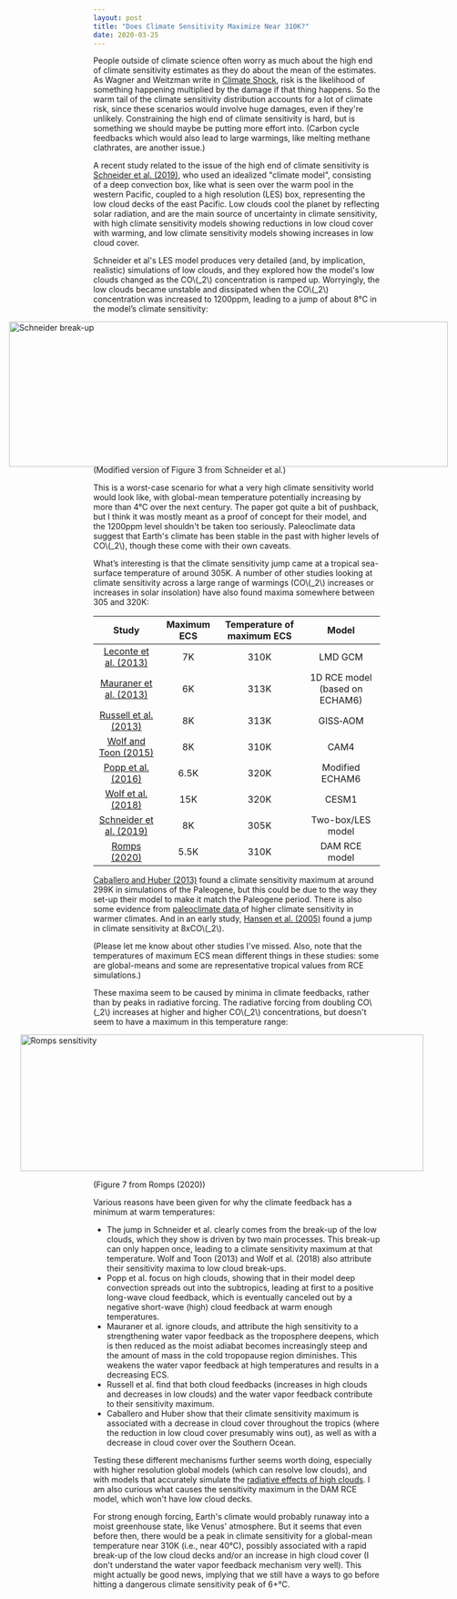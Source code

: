 ```yaml
---
layout: post
title: "Does Climate Sensitivity Maximize Near 310K?"
date: 2020-03-25
---
```


People outside of climate science often worry as much about the high end of climate sensitivity estimates as they do about the mean of the estimates. As Wagner and Weitzman write in <a href="https://www.amazon.com/Climate-Shock-Economic-Consequences-Hotter/dp/0691159475">Climate Shock</a>, risk is the likelihood of something happening multiplied by the damage if that thing happens. So the warm tail of the climate sensitivity distribution accounts for a lot of climate risk, since these scenarios would involve huge damages, even if they're unlikely. Constraining the high end of climate sensitivity is hard, but is something we should maybe be putting more effort into. (Carbon cycle feedbacks which would also lead to large warmings, like melting methane clathrates, are another issue.)

A recent study related to the issue of the high end of climate sensitivity is <a href="https://www.nature.com/articles/s41561-019-0310-1">Schneider et al. (2019)</a>, who used an idealized "climate model", consisting of a deep convection box, like what is seen over the warm pool in the western Pacific, coupled to a high resolution (LES) box, representing the low cloud decks of the east Pacific. Low clouds cool the planet by reflecting solar radiation, and are the main source of uncertainty in climate sensitivity, with high climate sensitivity models showing reductions in low cloud cover with warming, and low climate sensitivity models showing increases in low cloud cover.

<p>Schneider et al's LES model produces very detailed (and, by implication, realistic) simulations of low clouds, and they explored how the model's low clouds changed as the CO\(_2\) concentration is ramped up. Worryingly, the low clouds became unstable and dissipated when the CO\(_2\) concentration was increased to 1200ppm, leading to a jump of about 8&#176;C in the model’s climate sensitivity:</p>

<img src="http://nicklutsko.github.io/notes/images/Schneider_figure.png" alt="Schneider break-up" style="position:absolute; left:80px; width:771px;height:255px;" class="center">
<br /><br /><br /><br /><br /><br /><br /><br /><br /><br /><br /><br /><br /><br />

(Modified version of Figure 3 from Schneider et al.)

<p>This is a worst-case scenario for what a very high climate sensitivity world would look like, with global-mean temperature potentially increasing by more than 4&#176;C over the next century. The paper got quite a bit of pushback, but I think it was mostly meant as a proof of concept for their model, and the 1200ppm level shouldn't be taken too seriously. Paleoclimate data suggest that Earth's climate has been stable in the past with higher levels of CO\(_2\), though these come with their own caveats.</p>

<p>What’s interesting is that the climate sensitivity jump came at a tropical sea-surface temperature of around 305K. A number of other studies looking at climate sensitivity across a large range of warmings (CO\(_2\) increases or increases in solar insolation) have also found maxima somewhere between 305 and 320K:</p>
 
| Study | Maximum ECS | Temperature of maximum ECS | Model  |
|:-------------:|:-------------:|:---------:|:-----:|
| <a href="https://www.nature.com/articles/nature12827">Leconte et al. (2013)</a>  | 7K | 310K | LMD GCM |
| <a href="https://agupubs.onlinelibrary.wiley.com/doi/full/10.1002/2013GL058118">Mauraner et al. (2013)</a>  | 6K  |  313K | 1D RCE model (based on ECHAM6) |
| <a href="https://agupubs.onlinelibrary.wiley.com/doi/full/10.1002/2013GL056755">Russell et al. (2013)</a>  | 8K | 313K |   GISS‐AOM |
| <a href="https://agupubs.onlinelibrary.wiley.com/doi/full/10.1002/2015JD023302">Wolf and Toon (2015)</a> | 8K | 310K |  CAM4 |
| <a href="https://www.nature.com/articles/ncomms10627#ref-CR9">Popp et al. (2016)</a> | 6.5K |  320K | Modified ECHAM6 |
| <a href="https://agupubs.onlinelibrary.wiley.com/doi/abs/10.1029/2018JD029262">Wolf et al. (2018)</a> | 15K | 320K | CESM1 |
| <a href="https://www.nature.com/articles/s41561-019-0310-1">Schneider et al. (2019)</a> | 8K  | 305K | Two-box/LES model |
| <a href="https://journals.ametsoc.org/doi/10.1175/JCLI-D-19-0682.1?mobileUi=0">Romps (2020)</a> | 5.5K   | 310K |   DAM RCE model |

<p><a href="https://www.nature.com/articles/s41561-019-0310-1">Caballero and Huber (2013)</a> found a climate sensitivity maximum at around 299K in simulations of the Paleogene, but this could be due to the way they set-up their model to make it match the Paleogene period. There is also some evidence from <a href="https://agupubs.onlinelibrary.wiley.com/doi/pdf/10.1002/2016GL069243">paleoclimate data </a> of higher climate sensitivity in warmer climates. And in an early study, <a href="https://agupubs.onlinelibrary.wiley.com/doi/full/10.1029/2005JD005776">Hansen et al. (2005)</a> found a jump in climate sensitivity at 8xCO\(_2\).</p>

(Please let me know about other studies I've missed. Also, note that the temperatures of maximum ECS mean different things in these studies: some are global-means and some are representative tropical values from RCE simulations.)

<p>These maxima seem to be caused by minima in climate feedbacks, rather than by peaks in radiative forcing. The radiative forcing from doubling CO\(_2\) increases at higher and higher CO\(_2\) concentrations, but doesn't seem to have a maximum in this temperature range:</p>

<img src="http://nicklutsko.github.io/notes/images/Romps_figure.png" alt="Romps sensitivity" style="position:absolute; left:100px; width:708px;height:240px;" class="center">
<br /><br /><br /><br /><br /><br /><br /><br /><br /><br /><br /><br /><br /><br /><br />
(Figure 7 from Romps (2020))

Various reasons have been given for why the climate feedback has a minimum at warm temperatures:
<ul>
<li>The jump in Schneider et al. clearly comes from the break-up of the low clouds, which they show is driven by two main processes. This break-up can only happen once, leading to a climate sensitivity maximum at that temperature. Wolf and Toon (2013) and Wolf et al. (2018) also attribute their sensitivity maxima to low cloud break-ups.</li>
<li>Popp et al. focus on high clouds, showing that in their model deep convection spreads out into the subtropics, leading at first to a positive long-wave cloud feedback, which is eventually canceled out by a negative short-wave (high) cloud feedback at warm enough temperatures.</li> 
<li>Mauraner et al. ignore clouds, and attribute the high sensitivity to a strengthening water vapor feedback as the troposphere deepens, which is then reduced as the moist adiabat becomes increasingly steep and the amount of mass in the cold tropopause region diminishes. This weakens the water vapor feedback at high temperatures and results in a decreasing ECS.</li> 
<li>Russell et al. find that both cloud feedbacks (increases in high clouds and decreases in low clouds) and the water vapor feedback contribute to their sensitivity maximum.</li>
<li>Caballero and Huber show that their climate sensitivity maximum is associated with a decrease in cloud cover throughout the tropics (where the reduction in low cloud cover presumably wins out), as well as with a decrease in cloud cover over the Southern Ocean.</li>
</ul>

Testing these different mechanisms further seems worth doing, especially with higher resolution global models (which can resolve low clouds), and with models that accurately simulate the <a href="https://atmos.washington.edu/~dennis/Gasparini_et_al-2019-JAMES.pdf">radiative effects of high clouds</a>. I am also curious what causes the sensitivity maximum in the DAM RCE model, which won't have low cloud decks.

For strong enough forcing, Earth's climate would probably runaway into a moist greenhouse state, like Venus' atmosphere. But it seems that even before then, there would be a peak in climate sensitivity for a global-mean temperature near 310K (i.e., near 40&#176;C), possibly associated with a rapid break-up of the low cloud decks and/or an increase in high cloud cover (I don't understand the water vapor feedback mechanism very well). This might actually be good news, implying that we still have a ways to go before hitting a dangerous climate sensitivity peak of 6+&#176;C.







